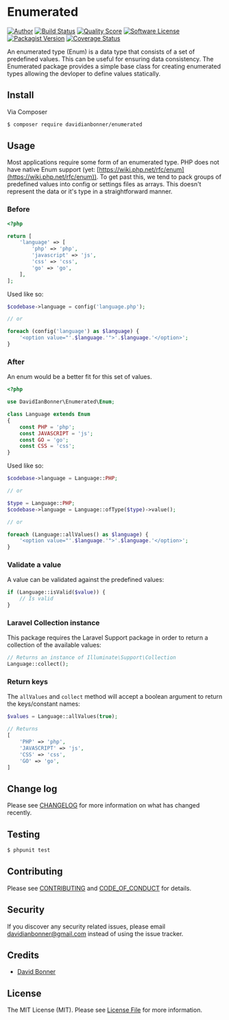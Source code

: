 # Enumerated

[![Author](http://img.shields.io/badge/author-@dbonner1987-blue.svg?style=flat-square)](https://twitter.com/dbonner1987)
[![Build Status](https://img.shields.io/travis/davidianbonner/enumerated/master.svg?style=flat-square)](https://travis-ci.org/davidianbonner/enumerated)
[![Quality Score](https://img.shields.io/scrutinizer/g/davidianbonner/enumerated.svg?style=flat-square)](https://scrutinizer-ci.com/g/davidianbonner/enumerated)
[![Software License](https://img.shields.io/badge/license-MIT-brightgreen.svg?style=flat-square)](LICENSE)
[![Packagist Version](https://img.shields.io/packagist/v/davidianbonner/enumerated.svg?style=flat-square)](https://packagist.org/packages/davidianbonner/enumerated)
[![Coverage Status](https://img.shields.io/scrutinizer/coverage/g/davidianbonner/enumerated.svg?style=flat-square)](https://scrutinizer-ci.com/g/davidianbonner/enumerated/code-structure)

An enumerated type (Enum) is a data type that consists of a set of predefined values. This can be useful for ensuring data consistency. The Enumerated package provides a simple base class for creating enumerated types allowing the devloper to define values statically.

## Install

Via Composer

``` bash
$ composer require davidianbonner/enumerated
```

## Usage

Most applications require some form of an enumerated type. PHP does not have native Enum support (yet: [https://wiki.php.net/rfc/enum](https://wiki.php.net/rfc/enum)). To get past this, we tend to pack groups of predefined values into config or settings files as arrays. This doesn't represent the data or it's type in a straightforward manner.

### Before

```php
<?php

return [
    'language' => [
        'php' => 'php',
        'javascript' => 'js',
        'css' => 'css',
        'go' => 'go',
    ],
];
```

Used like so:

```php
$codebase->language = config('language.php');

// or

foreach (config('language') as $language) {
    '<option value="'.$language.'">'.$language.'</option>';
}
```

### After

An enum would be a better fit for this set of values.

```php
<?php

use DavidIanBonner\Enumerated\Enum;

class Language extends Enum
{
    const PHP = 'php';
    const JAVASCRIPT = 'js';
    const GO = 'go';
    const CSS = 'css';
}
```

Used like so:

```php
$codebase->language = Language::PHP;

// or

$type = Language::PHP;
$codebase->language = Language::ofType($type)->value();

// or

foreach (Language::allValues() as $language) {
    '<option value="'.$language.'">'.$language.'</option>';
}
```

### Validate a value

A value can be validated against the predefined values:

```php
if (Language::isValid($value)) {
    // Is valid
}
```

### Laravel Collection instance

This package requires the Laravel Support package in order to return a collection of the available values:

```php
// Returns an instance of Illuminate\Support\Collection
Language::collect();
```

### Return keys

The `allValues` and `collect` method will accept a boolean argument to return the keys/constant names:

```php
$values = Language::allValues(true);

// Returns
[
    'PHP' => 'php',
    'JAVASCRIPT' => 'js',
    'CSS' => 'css',
    'GO' => 'go',
]

```

## Change log

Please see [CHANGELOG](CHANGELOG.md) for more information on what has changed recently.

## Testing

``` bash
$ phpunit test
```

## Contributing

Please see [CONTRIBUTING](CONTRIBUTING.md) and [CODE_OF_CONDUCT](CODE_OF_CONDUCT.md) for details.

## Security

If you discover any security related issues, please email davidianbonner@gmail.com instead of using the issue tracker.

## Credits

- [David Bonner](http://davidianbonner.com)

## License

The MIT License (MIT). Please see [License File](LICENSE.md) for more information.

[ico-version]: https://img.shields.io/packagist/v/davidianbonner/enumerated.svg?style=flat-square
[ico-license]: https://img.shields.io/badge/license-MIT-brightgreen.svg?style=flat-square
[ico-travis]: https://img.shields.io/travis/davidianbonner/enumerated/master.svg?style=flat-square
[ico-scrutinizer]: https://img.shields.io/scrutinizer/coverage/g/davidianbonner/enumerated.svg?style=flat-square
[ico-code-quality]: https://img.shields.io/scrutinizer/g/davidianbonner/enumerated.svg?style=flat-square
[ico-downloads]: https://img.shields.io/packagist/dt/davidianbonner/enumerated.svg?style=flat-square

[link-packagist]: https://packagist.org/packages/davidianbonner/enumerated
[link-travis]: https://travis-ci.org/davidianbonner/enumerated
[link-scrutinizer]: https://scrutinizer-ci.com/g/davidianbonner/enumerated/code-structure
[link-code-quality]: https://scrutinizer-ci.com/g/davidianbonner/enumerated
[link-downloads]: https://packagist.org/packages/davidianbonner/enumerated
[link-author]: https://github.com/davidianbonner
[link-contributors]: ../../contributors
